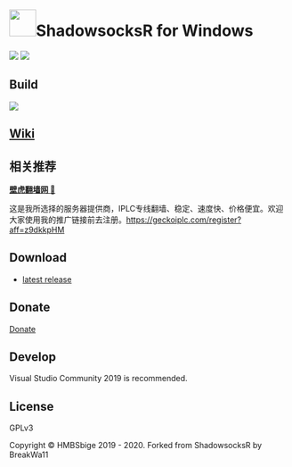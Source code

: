 <img src="shadowsocks-csharp/Resources/ssw128.png" width="48"/>ShadowsocksR for Windows
=======================

[![](https://img.shields.io/badge/Telegram-Channel-blue)](https://t.me/ShadowsocksR_Windows)
[![](https://img.shields.io/badge/Telegram-Group-green)](https://t.me/joinchat/Gn-Aa0-j4HcpdBaW-Iv8Sw)

## Build

[![](https://github.com/HMBSbige/ShadowsocksR-Windows/workflows/GitHub%20CI/badge.svg)](https://github.com/HMBSbige/ShadowsocksR-Windows/actions)

## [Wiki](https://github.com/HMBSbige/ShadowsocksR-Windows/wiki)

## 相关推荐

[**壁虎翻墙网 :100:**](https://geckoiplc.com/register?aff=z9dkkpHM)

这是我所选择的服务器提供商，IPLC专线翻墙、稳定、速度快、价格便宜。欢迎大家使用我的推广链接前去注册。https://geckoiplc.com/register?aff=z9dkkpHM

## Download

* [latest release]

## Donate
[Donate](./pic/wechat.jpg)

## Develop

Visual Studio Community 2019 is recommended.

## License

GPLv3

Copyright © HMBSbige 2019 - 2020. Forked from ShadowsocksR by BreakWa11

[latest release]: https://github.com/HMBSbige/ShadowsocksR-Windows/releases
